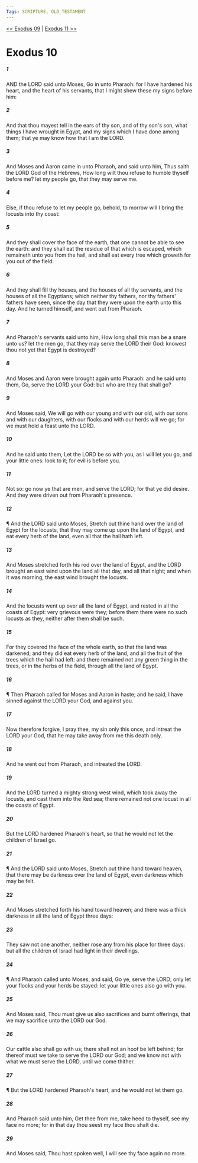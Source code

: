 ```yaml
---
Tags: SCRIPTURE, OLD_TESTAMENT
---
```


[<< Exodus 09](OLD_TESTAMENT/02_Exodus/Exodus_09.md) | [Exodus 11 >>](OLD_TESTAMENT/02_Exodus/Exodus_11.md)

# Exodus 10

##### 1

AND the LORD said unto Moses, Go in unto Pharaoh: for I have hardened his heart, and the heart of his servants, that I might shew these my signs before him:

##### 2

And that thou mayest tell in the ears of thy son, and of thy son's son, what things I have wrought in Egypt, and my signs which I have done among them; that ye may know how that I am the LORD.

##### 3

And Moses and Aaron came in unto Pharaoh, and said unto him, Thus saith the LORD God of the Hebrews, How long wilt thou refuse to humble thyself before me? let my people go, that they may serve me.

##### 4

Else, if thou refuse to let my people go, behold, to morrow will I bring the locusts into thy coast:

##### 5

And they shall cover the face of the earth, that one cannot be able to see the earth: and they shall eat the residue of that which is escaped, which remaineth unto you from the hail, and shall eat every tree which groweth for you out of the field:

##### 6

And they shall fill thy houses, and the houses of all thy servants, and the houses of all the Egyptians; which neither thy fathers, nor thy fathers' fathers have seen, since the day that they were upon the earth unto this day. And he turned himself, and went out from Pharaoh.

##### 7

And Pharaoh's servants said unto him, How long shall this man be a snare unto us? let the men go, that they may serve the LORD their God: knowest thou not yet that Egypt is destroyed?

##### 8

And Moses and Aaron were brought again unto Pharaoh: and he said unto them, Go, serve the LORD your God: but who are they that shall go?

##### 9

And Moses said, We will go with our young and with our old, with our sons and with our daughters, with our flocks and with our herds will we go; for we must hold a feast unto the LORD.

##### 10

And he said unto them, Let the LORD be so with you, as I will let you go, and your little ones: look to it; for evil is before you.

##### 11

Not so: go now ye that are men, and serve the LORD; for that ye did desire. And they were driven out from Pharaoh's presence.

##### 12

¶ And the LORD said unto Moses, Stretch out thine hand over the land of Egypt for the locusts, that they may come up upon the land of Egypt, and eat every herb of the land, even all that the hail hath left.

##### 13

And Moses stretched forth his rod over the land of Egypt, and the LORD brought an east wind upon the land all that day, and all that night; and when it was morning, the east wind brought the locusts.

##### 14

And the locusts went up over all the land of Egypt, and rested in all the coasts of Egypt: very grievous were they; before them there were no such locusts as they, neither after them shall be such.

##### 15

For they covered the face of the whole earth, so that the land was darkened; and they did eat every herb of the land, and all the fruit of the trees which the hail had left: and there remained not any green thing in the trees, or in the herbs of the field, through all the land of Egypt.

##### 16

¶ Then Pharaoh called for Moses and Aaron in haste; and he said, I have sinned against the LORD your God, and against you.

##### 17

Now therefore forgive, I pray thee, my sin only this once, and intreat the LORD your God, that he may take away from me this death only.

##### 18

And he went out from Pharaoh, and intreated the LORD.

##### 19

And the LORD turned a mighty strong west wind, which took away the locusts, and cast them into the Red sea; there remained not one locust in all the coasts of Egypt.

##### 20

But the LORD hardened Pharaoh's heart, so that he would not let the children of Israel go.

##### 21

¶ And the LORD said unto Moses, Stretch out thine hand toward heaven, that there may be darkness over the land of Egypt, even darkness which may be felt.

##### 22

And Moses stretched forth his hand toward heaven; and there was a thick darkness in all the land of Egypt three days:

##### 23

They saw not one another, neither rose any from his place for three days: but all the children of Israel had light in their dwellings.

##### 24

¶ And Pharaoh called unto Moses, and said, Go ye, serve the LORD; only let your flocks and your herds be stayed: let your little ones also go with you.

##### 25

And Moses said, Thou must give us also sacrifices and burnt offerings, that we may sacrifice unto the LORD our God.

##### 26

Our cattle also shall go with us; there shall not an hoof be left behind; for thereof must we take to serve the LORD our God; and we know not with what we must serve the LORD, until we come thither.

##### 27

¶ But the LORD hardened Pharaoh's heart, and he would not let them go.

##### 28

And Pharaoh said unto him, Get thee from me, take heed to thyself, see my face no more; for in that day thou seest my face thou shalt die.

##### 29

And Moses said, Thou hast spoken well, I will see thy face again no more.
